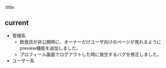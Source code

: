 :title:
## current
- 管理系
  - 飲食店が非公開時に、オーナーだけユーザ向けのページが見れるようにpreview機能を追加しました。
  - プロフィール画面でログアウトした時に発生するバグを修正しました。
- ユーザー系

